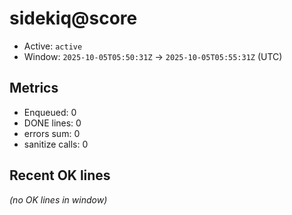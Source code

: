 # sidekiq@score

- Active: `active`
- Window: `2025-10-05T05:50:31Z` → `2025-10-05T05:55:31Z` (UTC)

## Metrics
- Enqueued: 0
- DONE lines: 0
- errors sum: 0
- sanitize calls: 0

## Recent OK lines
_(no OK lines in window)_
